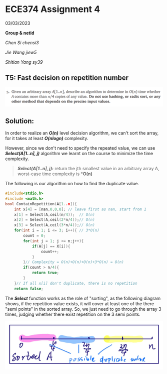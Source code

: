 # ECE374 Assignment 4

03/03/2023

**Group & netid**

*Chen Si         chensi3*

*Jie Wang        jiew5*

*Shitian Yang     sy39*

## T5: Fast decision on repetition number

![image-20230303175533441](./ECE374_Assignment_4_T5.assets/image-20230303175533441.png)

## Solution:

In order to realize an ***O(n)*** level decision algorithm, we can't sort the array, for it takes at least ***O(nlogn)*** complexity. 

However, since we don't need to specify the repeated value, we can use ***Select(A[1..n], j)*** algorithm we learnt on the course to minimize the time complexity. 

> ***Select(A[1..n], j):*** return the jth smallest value in an arbitrary array A, worst-case time complexity is ***O(n)**

The following is our algorithm on how to find the duplicate value. 

````C
#include<stdio.h>
#include <math.h>
bool ContainRepetition(A[1..n]){ 
    int x[4] = [nan,0,0,0]; // leave first as nan, start from 1
	x[1] = Select(A,ceil(n/4));  // O(n)
	x[2] = Select(A,ceil(2*n/4));// O(n)
	x[3] = Select(A,ceil(3*n/4));// O(n)
    for(int i = 1; i <= 3; i++){ // 3*O(n)
        count = 0;
        for(int j = 1; j <= n;j++){
            if(A[j] == X[i]){
                count++;
            }
        }// Complexity = O(n)+O(n)+O(n)+3*O(n) = O(n) 
        if(count > n/4){
            return true;
        }
    }// If all x[i] don't duplicate, there is no repetition
    return false;  
````

The ***Select*** function works as the role of "sorting", as the following diagram shows, if the repetition value exists, it will cover at least one of the there "semi points" in the sorted array. So, we just need to go through the array 3 times, judging whether there exist repetition on the 3 semi points. 

![image-20230303181935545](./ECE374_Assignment_4_T5.assets/image-20230303181935545.png)

